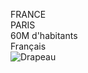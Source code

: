 ﻿FRANCE  
PARIS  
60M d'habitants  
Français  
![Drapeau](C:\Users\paull\images\DrapeauFRANCE.png)


